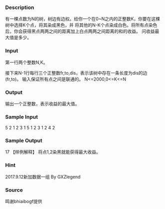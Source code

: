 
### Description

有一棵点数为N的树，树边有边权。给你一个在0~N之内的正整数K，你要在这棵树中选择K个点，将其染成黑色，并
将其他的N-K个点染成白色。将所有点染色后，你会获得黑点两两之间的距离加上白点两两之间距离的和的收益。
问收益最大值是多少。


### Input
第一行两个整数N,K。

接下来N-1行每行三个正整数fr,to,dis，表示该树中存在一条长度为dis的边(fr,to)。
输入保证所有点之间是联通的。
N<=2000,0<=K<=N


### Output
输出一个正整数，表示收益的最大值。

### Sample Input
5 2
1 2 3
1 5 1
2 3 1
2 4 2

### Sample Output
17
【样例解释】
将点1,2染黑就能获得最大收益。
### Hint
2017.9.12新加数据一组 By GXZlegend


### Source
鸣谢bhiaibogf提供